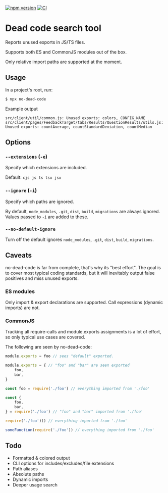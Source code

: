 [![npm version](https://img.shields.io/npm/v/@veikkosuhonen/no-dead-code.svg?style=flat)](https://www.npmjs.com/package/@veikkosuhonen/no-dead-code)
[![CI](https://github.com/Veikkosuhonen/no-dead-code/actions/workflows/main.yml/badge.svg)](https://github.com/Veikkosuhonen/no-dead-code/actions/workflows/main.yml)

# Dead code search tool

Reports unused exports in JS/TS files.

Supports both ES and CommonJS modules out of the box.

Only relative import paths are supported at the moment.

## Usage

In a project's root, run:

```sh
$ npx no-dead-code
```

Example output

```
src/client/util/common.js: Unused exports: colors, CONFIG_NAME
src/client/pages/FeedbackTarget/tabs/Results/QuestionResults/utils.js: Unused exports: countAverage, countStandardDeviation, countMedian
```

## Options

### `--extensions` (`-e`)

Specify which extensions are included.

Default: `cjs js ts tsx jsx`

### `--ignore` (`-i`)

Specify which paths are ignored.

By default, `node_modules`, `.git`, `dist`, `build`, `migrations` are always ignored. Values passed to `-i` are added to these.

### `--no-default-ignore`

Turn off the default ignores `node_modules`, `.git`, `dist`, `build`, `migrations`.

## Caveats

no-dead-code is far from complete, that's why its "best effort". The goal is to cover most typical coding standards, but it will inevitably output false positives and miss unused exports.

### ES modules

Only import & export declarations are supported. Call expressions (dynamic imports) are not.

### CommonJS

Tracking all require-calls and module.exports assignments is a lot of effort, so only typical use cases are covered.

The following are seen by no-dead-code:
```js
module.exports = foo // sees "default" exported. 

module.exports = { // "foo" and "bar" are seen exported
    foo,
    bar,
}

const foo = require('./foo') // everything imported from './foo'

const {
    foo,
    bar,
} = require('./foo') // "foo" and "bar" imported from './foo'

require('./foo')() // everything imported from './foo'

someFunction(require('./foo')) // everything imported from './foo'
```


## Todo

- Formatted & colored output
- CLI options for includes/excludes/file extensions
- Path aliases
- Absolute paths
- Dynamic imports
- Deeper usage search
